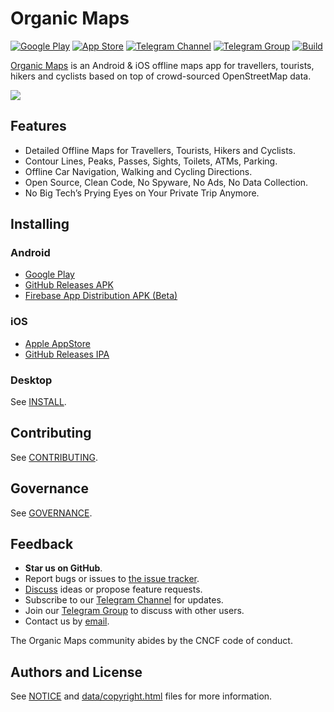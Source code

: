 # Organic Maps

[![Google Play][google-play-badge]][google-play-url]
[![App Store][apple-appstore-badge]][apple-appstore-url]
[![Telegram Channel][telegram-channel-badge]][telegram-channel-url]
[![Telegram Group][telegram-group-badge]][telegram-group-url]
[![Build][build-badge]][build-url]

[Organic Maps](https://organicmaps.app) is an Android & iOS offline maps app
for travellers, tourists, hikers and cyclists based on top of crowd-sourced
OpenStreetMap data.

![](docs/screenshots.jpg)

## Features

- Detailed Offline Maps for Travellers, Tourists, Hikers and Cyclists.
- Contour Lines, Peaks, Passes, Sights, Toilets, ATMs, Parking.
- Offline Car Navigation, Walking and Cycling Directions.
- Open Source, Clean Code, No Spyware, No Ads, No Data Collection.
- No Big Tech’s Prying Eyes on Your Private Trip Anymore.

## Installing

### Android

- [Google Play][google-play-url]
- [GitHub Releases APK][github-releases-url]
- [Firebase App Distribution APK (Beta)][firebase-appdistribution-url]

### iOS

- [Apple AppStore][apple-appstore-url]
- [GitHub Releases IPA][github-releases-url]

### Desktop

See [INSTALL](docs/INSTALL.md).

## Contributing

See [CONTRIBUTING](docs/CONTRIBUTING.md).

## Governance

See [GOVERNANCE](docs/GOVERNANCE.md).

## Feedback

- **Star us on GitHub**.
- Report bugs or issues to [the issue tracker](https://github.com/organicmaps/organicmaps/issues).
- [Discuss](https://github.com/organicmaps/organicmaps/discussions/categories/ideas) ideas or propose feature requests.
- Subscribe to our [Telegram Channel](https://t.me/OrganicMapsApp) for updates.
- Join our [Telegram Group](https://t.me/OrganicMaps) to discuss with other users.
- Contact us by [email](hello@organicmaps.app).

The Organic Maps community abides by the CNCF code of conduct.

## Authors and License

See [NOTICE](https://github.com/organicmaps/organicmaps/blob/master/NOTICE)
and [data/copyright.html](http://htmlpreview.github.io/?https://github.com/organicmaps/organicmaps/blob/master/data/copyright.html) files for more information.

[google-play-badge]: https://img.shields.io/badge/Google-Play-green.svg?style=flat
[google-play-url]: https://play.google.com/store/apps/details?id=app.omaps
[firebase-appdistribution-url]: https://appdistribution.firebase.google.com/pub/i/4fa64e2439ca20ff
[github-releases-url]: https://github.com/organicmaps/organicmaps/releases
[apple-appstore-badge]: https://img.shields.io/badge/Apple-AppStore-white.svg?style=flat
[apple-appstore-url]: https://testflight.apple.com/join/62l4Qh2K
[slack-badge]: https://img.shields.io/badge/Slack-Community-yellow.svg?style=flat
[slack-url]: https://slack.omaps.app/
[telegram-channel-badge]: https://img.shields.io/badge/Telegram-Channel-blue.svg?style=flat
[telegram-channel-url]: https://t.me/OrganicMapsApp
[telegram-group-badge]: https://img.shields.io/badge/Telegram-Group-lightgrey.svg?style=flat
[telegram-group-url]: https://t.me/OrganicMaps
[build-badge]: https://github.com/organicmaps/organicmaps/workflows/Check/badge.svg?branch=master
[build-url]: https://github.com/organicmaps/organicmaps/actions
